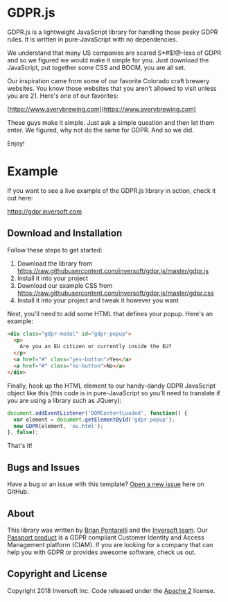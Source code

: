 # GDPR.js

GDPR.js is a lightweight JavaScript library for handling those pesky GDPR rules. It is written in pure-JavaScript with no dependencies.

We understand that many US companies are scared S*#$!@-less of GDPR and so we figured we would make it simple for you. Just download the JavaScript, put together some CSS and BOOM, you are all set.

Our inspiration came from some of our favorite Colorado craft brewery websites. You know those websites that you aren't allowed to visit unless you are 21. Here's one of our favorites:

[https://www.averybrewing.com](https://www.averybrewing.com)

These guys make it simple. Just ask a simple question and then let them enter. We figured, why not do the same for GDPR. And so we did. 

Enjoy!

# Example

If you want to see a live example of the GDPR.js library in action, check it out here:

https://gdpr.inversoft.com

## Download and Installation

Follow these steps to get started:

1. Download the library from https://raw.githubusercontent.com/inversoft/gdpr.js/master/gdpr.js
2. Install it into your project
3. Download our example CSS from https://raw.githubusercontent.com/inversoft/gdpr.js/master/gdpr.css
4. Install it into your project and tweak it however you want

Next, you'll need to add some HTML that defines your popup. Here's an example:

```html
<div class="gdpr-modal" id="gdpr-popup">
  <p>
    Are you an EU citizen or currently inside the EU?
  </p>
  <a href="#" class="yes-button">Yes</a>
  <a href="#" class="no-button">No</a>
</div>
```

Finally, hook up the HTML element to our handy-dandy GDPR JavaScript object like this (this code is in pure-JavaScript so you'll need to translate if you are using a library such as JQuery):

```JavaScript
document.addEventListener('DOMContentLoaded', function() {
  var element = document.getElementById('gdpr-popup');
  new GDPR(element, 'eu.html');
}, false);
```

That's it!

## Bugs and Issues

Have a bug or an issue with this template? [Open a new issue](https://github.com/inversoft/gdpr.js/issues) here on GitHub.

## About

This library was written by [Brian Pontarelli](https://www.linkedin.com/in/voidmain/) and the [Inversoft team](https://www.inversoft.com). Our [Passport product](https://www.inversoft.com/products/identity-user-management) is a GDPR compliant Customer Identity and Access Management platform (CIAM). If you are looking for a company that can help you with GDPR or provides awesome software, check us out.

## Copyright and License

Copyright 2018 Inversoft Inc. Code released under the [Apache 2](https://github.com/inversoft/gdpr.js/blob/master/LICENSE) license.
